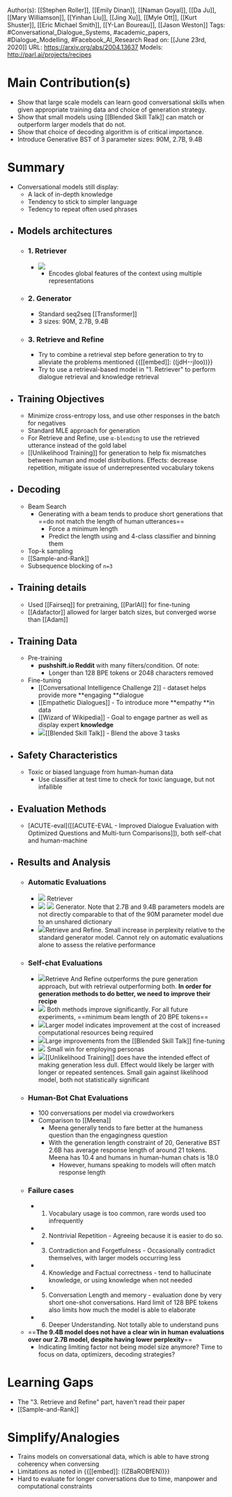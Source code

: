 Author(s): [[Stephen Roller]], [[Emily Dinan]], [[Naman Goyal]], [[Da Ju]], [[Mary Williamson]], [[Yinhan Liu]], [[Jing Xu]], [[Myle Ott]], [[Kurt Shuster]], [[Eric Michael Smith]], [[Y-Lan Boureau]], [[Jason Weston]]
Tags: #Conversational_Dialogue_Systems, #academic_papers, #Dialogue_Modelling, #Facebook_AI_Research
Read on: [[June 23rd, 2020]]
URL: https://arxiv.org/abs/2004.13637
Models: http://parl.ai/projects/recipes
# Main Contribution(s)
- Show that large scale models can learn good conversational skills when given appropriate training data and choice of generation strategy.
- Show that small models using [[Blended Skill Talk]] can match or outperform larger models that do not.
- Show that choice of decoding algorithm is of critical importance.
- Introduce Generative BST of 3 parameter sizes: 90M, 2.7B, 9.4B
# Summary
- Conversational models still display:
    - A lack of in-depth knowledge
    - Tendency to stick to simpler language
    - Tedency to repeat often used phrases
- ## Models architectures
    - ### 1. Retriever
        - ![](https://firebasestorage.googleapis.com/v0/b/firescript-577a2.appspot.com/o/imgs%2Fapp%2FPaperReadings%2FLtQ-tvOOTh.png?alt=media&token=f5154a68-fb2a-4c83-b034-3e2d13881b78)
            - Encodes global features of the context using multiple representations
    - ### 2. Generator
        - Standard seq2seq [[Transformer]]
        - 3 sizes: 90M, 2.7B, 9.4B
    - ### 3. Retrieve and Refine
        - Try to combine a retrieval step before generation to try to alleviate the problems mentioned {{[[embed]]: ((jdH--jIoo))}}
        - Try to use a retrieval-based model in "1. Retriever" to perform dialogue retrieval and knowledge retrieval
- ## Training Objectives
    - Minimize cross-entropy loss, and use other responses in the batch for negatives
    - Standard MLE approach for generation
    - For Retrieve and Refine, use `α-blending` to use the retrieved utterance instead of the gold label 
    - [[Unlikelihood Training]] for generation to help fix mismatches between human and model distributions. Effects: decrease repetition, mitigate issue of underrepresented vocabulary tokens
- ## Decoding
    - Beam Search
        - Generating with a beam tends to produce short generations that ==do not match the length of human utterances==
            - Force a minimum length
            - Predict the length using and 4-class classifier and binning them
    - Top-k sampling
    - [[Sample-and-Rank]] 
    - Subsequence blocking of `n=3`
- ## Training details
    - Used [[Fairseq]] for pretraining, [[ParlAI]] for fine-tuning
    - [[Adafactor]] allowed for larger batch sizes, but converged worse than [[Adam]]
- ## Training Data
    - Pre-training
        - **pushshift.io Reddit** with many filters/condition. Of note:
            - Longer than 128 BPE tokens or 2048 characters removed
    - Fine-tuning
        - [[Conversational Intelligence Challenge 2]] - dataset helps provide more **engaging **dialogue
        - [[Empathetic Dialogues]] - To introduce more **empathy **in data
        - [[Wizard of Wikipedia]] - Goal to engage partner as well as display expert **knowledge**
        - ![](https://firebasestorage.googleapis.com/v0/b/firescript-577a2.appspot.com/o/imgs%2Fapp%2FPaperReadings%2FXogUGFYaT5.png?alt=media&token=02dcf799-6836-483d-a7ff-8faec0746afc)[[Blended Skill Talk]] - Blend the above 3 tasks
- ## Safety Characteristics
    - Toxic or biased language from human-human data
        - Use classifier at test time to check for toxic language, but not infallible
- ## Evaluation Methods
    - [ACUTE-eval]([[ACUTE-EVAL - Improved Dialogue Evaluation with Optimized Questions and Multi-turn Comparisons]]), both self-chat and human-machine
- ## Results and Analysis
    - ### Automatic Evaluations
        - ![](https://firebasestorage.googleapis.com/v0/b/firescript-577a2.appspot.com/o/imgs%2Fapp%2FPaperReadings%2Fa4SbWOclZk.png?alt=media&token=21a848a8-84e3-4130-abd2-369f04659066) Retriever
        - ![](https://firebasestorage.googleapis.com/v0/b/firescript-577a2.appspot.com/o/imgs%2Fapp%2FPaperReadings%2FRnNr-saj_Z.png?alt=media&token=96d370fb-c24a-4766-97cf-4b8de34ecfa8) ![](https://firebasestorage.googleapis.com/v0/b/firescript-577a2.appspot.com/o/imgs%2Fapp%2FPaperReadings%2FLhJtndjtml.png?alt=media&token=a5ceedde-6986-44c3-9255-201f9ddb1395) Generator. Note that 2.7B and 9.4B parameters models are not directly comparable to that of the 90M parameter model due to an unshared dictionary
        - ![](https://firebasestorage.googleapis.com/v0/b/firescript-577a2.appspot.com/o/imgs%2Fapp%2FPaperReadings%2Fi87-A3aWmH.png?alt=media&token=115ef9ac-f101-477f-8f36-df37b70c37d7)Retrieve and Refine. Small increase in perplexity relative to the standard generator model. Cannot rely on automatic evaluations alone to assess the relative performance
    - ### Self-chat Evaluations
        - ![](https://firebasestorage.googleapis.com/v0/b/firescript-577a2.appspot.com/o/imgs%2Fapp%2FPaperReadings%2F696OpJenUg.png?alt=media&token=b503a977-323e-4bd2-93cd-388ffd1264a0)Retrieve And Refine outperforms the pure generation approach, but with retrieval outperforming both. **In order for generation methods to do better, we need to improve their recipe**
        - ![](https://firebasestorage.googleapis.com/v0/b/firescript-577a2.appspot.com/o/imgs%2Fapp%2FPaperReadings%2FyITv5z-gC6.png?alt=media&token=5bd35c6f-fbd1-434c-9cd0-1a9330591037) Both methods improve significantly. For all future experiments, ==minimum beam length of 20 BPE tokens==
        - ![](https://firebasestorage.googleapis.com/v0/b/firescript-577a2.appspot.com/o/imgs%2Fapp%2FPaperReadings%2FKZmH1f0JUc.png?alt=media&token=6abf0d1a-bb6e-4b34-9b1f-fc09c1b43bb3)Larger model indicates improvement at the cost of increased computational resources being required
        - ![](https://firebasestorage.googleapis.com/v0/b/firescript-577a2.appspot.com/o/imgs%2Fapp%2FPaperReadings%2FRIOR4Jc4y5.png?alt=media&token=a6ceaaed-a5c2-442f-a7e0-8c11af106673)Large improvements from the [[Blended Skill Talk]] fine-tuning
        - ![](https://firebasestorage.googleapis.com/v0/b/firescript-577a2.appspot.com/o/imgs%2Fapp%2FPaperReadings%2Ff6tnYTEBtJ.png?alt=media&token=a5be73b5-d03c-4e5f-91a4-607d5d633ef6) Small win for employing personas
        - ![](https://firebasestorage.googleapis.com/v0/b/firescript-577a2.appspot.com/o/imgs%2Fapp%2FPaperReadings%2FR3Q3q_Q9bW.png?alt=media&token=8f35bfea-75b1-4697-8d61-79ee29fce253)[[Unlikelihood Training]] does have the intended effect of making generation less dull. Effect would likely be larger with longer or repeated sentences. Small gain against likelihood model, both not statistically significant 
    - ### Human-Bot Chat Evaluations
        - 100 conversations per model via crowdworkers
        - Comparison to [[Meena]]
            - Meena generally tends to fare better at the humaness question than the engagingness question
            - With the generation length constraint of 20, Generative BST 2.6B has average response length of around 21 tokens. Meena has 10.4 and humans in human-human chats is 18.0
                - However, humans speaking to models will often match response length 
    - ### Failure cases
        - 1. Vocabulary usage is too common, rare words used too infrequently
        - 2. Nontrivial Repetition - Agreeing because it is easier to do so.
        - 3. Contradiction and Forgetfulness - Occasionally contradict themselves, with larger models occurring less
        - 4. Knowledge and Factual correctness - tend to hallucinate knowledge, or using knowledge when not needed
        - 5. Conversation Length and memory - evaluation done by very short one-shot conversations. Hard limit of 128 BPE tokens also limits how much the model is able to elaborate
        - 6. Deeper Understanding. Not totally able to understand puns
    - ==**The 9.4B model does not have a clear win in human evaluations over our 2.7B model, despite having lower perplexity**==
        - Indicating limiting factor not being model size anymore? Time to focus on data, optimizers, decoding strategies?
# Learning Gaps
- The "3. Retrieve and Refine" part, haven't read their paper
- [[Sample-and-Rank]]
# Simplify/Analogies
- Trains models on conversational data, which is able to have strong coherency when conversing
- Limitations as noted in {{[[embed]]: ((ZBaROBfEN))}}
- Hard to evaluate for longer conversations due to time, manpower and computational constraints
